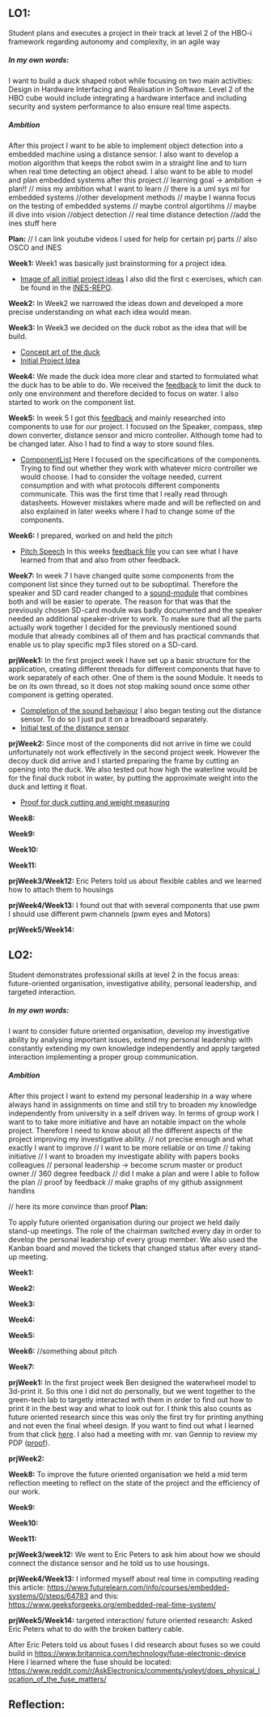 
## **LO1:** 
Student plans and executes a project in their track at level 2 of the HBO-i framework regarding autonomy and complexity, in an agile way

##### **In my own words:** 
I want to build a duck shaped robot while focusing on two main activities: Design in Hardware Interfacing and Realisation in Software. Level 2 of the HBO cube would include integrating a hardware interface and including security and system performance to also ensure real time aspects.

##### **Ambition**
After this project I want to be able to implement object detection into a embedded machine using a distance sensor. I also want to develop a motion algorithm that keeps the robot swim in a straight line and to turn when real time detecting an object ahead. 
I also want to be able to model and plan embedded systems after this project
// learning goal -> ambition -> plan!!
// miss my ambition what I want to learn
// there is a uml sys ml for embedded systems
//other development methods
// maybe I wanna focus on the testing of embedded systems
// maybe control algortihms
// maybe ill dive into vision
//object detection
// real time distance detection
//add the ines stuff here

**Plan:** 
// I can link youtube videos I used for help for certain prj parts
// also OSCO and INES

**Week1:**
Week1 was basically just brainstorming for a project idea.
- [Image of all initial project ideas](/doc/InitialProjectIdeas.md)
I also did the first c exercises, which can be found in the [INES-REPO](https://github.com/FontysVenlo/ines-course-exercises-Louis-Legere).

**Week2:** 
In Week2 we narrowed the ideas down and developed a more precise understanding on what each idea would mean.

**Week3:** 
In Week3 we decided on the duck robot as the idea that will be build. 
- [Concept art of the duck](/doc/ConceptArtDuck.md)
- [Initial Project Idea](https://github.com/FontysVenlo/prj4e-repository-group_e02/blob/main/documentation/initial-project-idea.md)

**Week4:** 
We made the duck idea more clear and started to formulated what the duck has to be able to do. 
We received the [feedback](/doc/feedbackWeek4.md) to limit the duck to only one environment and therefore decided to focus on water. 
I also started to work on the component list.

**Week5:**
In week 5 I got this [feedback](/doc/feedbackWeek5.md) and mainly researched into components to use for our project. I focused on the Speaker, compass, step down converter, distance sensor and micro controller. Although tome had to be changed later. Also I had to find a way to store sound files.
- [ComponentList](https://github.com/FontysVenlo/prj4e-repository-group_e02/blob/main/documentation/GreatComponentList.md)
Here I focused on the specifications of the components. Trying to find out whether they work with whatever micro controller we would choose. I had to consider the voltage needed, current consumption and with what protocols different components communicate. This was the first time that I really read through datasheets. However mistakes where made and will be reflected on and also explained in later weeks where I had to change some of the components.

**Week6:** 
I prepared, worked on and held the pitch 
 - [Pitch Speech](/doc/PitchSpeech.md)
In this weeks [feedback file](/doc/feedbackWeek6.md) you can see what I have learned from that and also from other feedback.

**Week7:** 
In week 7 I have changed quite some components from the component list since they turned out to be suboptimal. Therefore the speaker and SD card reader changed to a [sound-module](https://www.tinytronics.nl/en/audio/audio-sources/open-smart-mp3-module-with-speaker) that combines both and will be easier to operate. The reason for that was that the previously chosen SD-card module was badly documented and the speaker needed an additional speaker-driver to work. To make sure that all the parts actually work together I decided for the previously mentioned sound module that already combines all of them and has practical commands that enable us to play specific mp3 files stored on a SD-card.


**prjWeek1:** 
In the first project week I have set up a basic structure for the application, creating different threads for different components that have to work separately of each other. One of them is the sound Module. It needs to be on its own thread, so it does not stop making sound once some other component is getting operated. 
- [Completion of the sound behaviour](/doc/SoundModule.md)
I also began testing out the distance sensor. To do so I just put it on a breadboard separately.
- [Initial test of the distance sensor](/doc/InitialDistanceSensor.md)


**prjWeek2:** 
Since most of the components did not arrive in time we could unfortunately not work effectively in the second project week. However the decoy duck did arrive and I started preparing the frame by cutting an opening into the duck. 
We also tested out how high the waterline would be for the final duck robot in water, by putting the approximate weight into the duck and letting it float.
- [Proof for duck cutting and weight measuring](/doc/duckFramePrepPrjWeek2.md)


**Week8:**

**Week9:**

**Week10:**

**Week11:**

**prjWeek3/Week12:** 
Eric Peters told us about flexible cables and we learned how to attach them to housings

**prjWeek4/Week13:** 
I found out that with several components that use pwm I should use different pwm channels (pwm eyes and Motors)

**prjWeek5/Week14:**


## **LO2:** 
Student demonstrates professional skills at level 2 in the focus areas: future-oriented
organisation, investigative ability, personal leadership, and targeted
interaction.

##### **In my own words:**  
I want to consider future oriented organisation, develop my investigative ability by analysing important issues, extend my personal leadership with constantly extending my own knowledge independently and apply targeted interaction implementing a proper group communication.

##### **Ambition**
After this project I want to extend my personal leadership in a way where always hand in assignments on time and still try to broaden my knowledge independently from university in a self driven way.
In terms of group work I want to to take more initiative and have an notable impact on the whole project. Therefore I need to know about all the different aspects of the project improving my investigative ability.
// not precise enough and what exactly I want to improve
// I want to be more reliable or on time
// taking initiative
// I want to broaden my investigate ability with papers books colleagues 
// personal leadership -> become scrum master or product owner
// 360 degree feedback
// did I make a plan and were I able to follow the plan 
// proof by feedback
// make graphs of my github assignment handins

// here its more convince than proof
**Plan:**

To apply future oriented organisation during our project we held daily stand-up meetings. The role of the chairman switched every day in order to develop the personal leadership of every group member. We also used the Kanban board and moved the tickets that changed status after every stand-up meeting.

**Week1:**

**Week2:**

**Week3:**

**Week4:**

**Week5:**

**Week6:** //something about pitch

**Week7:**

**prjWeek1:** 
In the first project week Ben designed the waterwheel model to 3d-print it. So this one I did not do personally, but we went together to the green-tech lab to targetly interacted with them in order to find out how to print it in the best way and what to look out for. I think this also counts as future oriented research since this was only the first try for printing anything and not even the final wheel design. If you want to find out what I learned from that click [here](/doc/WhatDidILearnFromAskingTheGreenTechLabGuys.md).
I also had a meeting with mr. van Gennip to review my PDP ([proof](/doc/MeetingForPDP.md)). 

**prjWeek2:**

**Week8:** 
To improve the future oriented organisation we held a mid term reflection meeting to reflect on the state of the project and the efficiency of our work.

**Week9:**

**Week10:**

**Week11:**

**prjWeek3/week12:**
We went to Eric Peters to ask him about how we should connect the distance sensor and he told us to use housings.

**prjWeek4/Week13:** 
I informed myself about real time in computing reading this article: https://www.futurelearn.com/info/courses/embedded-systems/0/steps/64783
and this:
https://www.geeksforgeeks.org/embedded-real-time-system/

**prjWeek5/Week14:** 
targeted interaction/ future oriented research: Asked Eric Peters what to do with the broken battery cable.

After Eric Peters told us about fuses I did research about fuses so we could build in 
https://www.britannica.com/technology/fuse-electronic-device
Here I learned where the fuse should be located:
https://www.reddit.com/r/AskElectronics/comments/yqleyt/does_physical_location_of_the_fuse_matters/

## **Reflection:** 